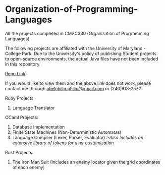 # Organization-of-Programming-Languages
All the projects completed in CMSC330 (Organization of Programming Languages)

The following projects are affiliated with the University of Maryland - College Park. Due to the University's policy of publishing Student projects to open-source environments, the actual Java files have not been included in this repository.

[Repo Link](https://github.com/AbelPPhilip/Organization-Of-Programming-Language)

If you would like to view them and the above link does not work, please contact me through abelphilip.philip@gmail.com or (240)818-2572



Ruby Projects:
1. Language Translator

OCaml Projects:
1. Database Implementation
2. Finite State Machines (Non-Deterministic Automatas)
3.  Language Compiler (Lexer, Parser, Evaluator) _:-Also Includes an extensive library of tokens for user customization_

Rust Projects:
1. The Iron Man Suit (Includes an enemy locator given the grid coordinates of each enemy)
